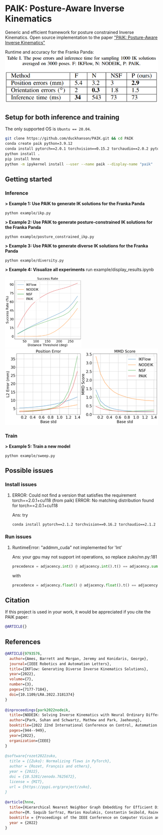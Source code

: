 # PAIK: Posture-Aware Inverse Kinematics
Generic and efficient framework for posture constrained Inverse Kinematics. Open source implementation to the paper ["PAIK: Posture-Aware Inverse Kinematics"]()

Runtime and accuracy for the Franka Panda:
![alt text](./image/ik_problem.png)

## Setup for both inference and training

The only supported OS is `Ubuntu == 20.04`. 

``` bash
git clone https://github.com/duckhanson/PAIK.git && cd PAIK
conda create paik python=3.9.12
conda install pytorch==2.0.1 torchvision==0.15.2 torchaudio==2.0.2 pytorch-cuda=11.8 -c pytorch -c nvidia
python install .
pip install hnne
python -m ipykernel install --user --name paik --display-name "paik"
```




## Getting started

### Inference
**> Example 1: Use PAIK to generate IK solutions for the Franka Panda**
```
python example/ikp.py
```
**> Example 2: Use PAIK to generate posture-constrained IK solutions for the Franka Panda**
```
python example/posture_constrained_ikp.py
```
**> Example 3: Use PAIK to generate diverse IK solutions for the Franka Panda**
```
python example/diversity.py
```
**> Example 4: Visualize all experiments**
run example/display_results.ipynb

<img src="./image/posture.png" width="50%" height="50%">

<img src="./image/mmd.png" width="100%" height="50%">

### Train
**> Example 5: Train a new model**
```
python example/sweep.py
```

## Possible issues

### Install issues
1. ERROR: Could not find a version that satisfies the requirement torch==2.0.1+cu118 (from paik) ERROR: No matching distribution found for torch==2.0.1+cu118

    Ans: try 
    ``` bash
    conda install pytorch==2.1.2 torchvision==0.16.2 torchaudio==2.1.2 pytorch-cuda=11.8 -c pytorch -c nvidia
    ```

### Run issues
1. RuntimeError: "addmm_cuda" not implemented for 'Int'

    Ans: your gpu may not support int operations, so replace zuko/nn.py:181

    ``` python
    precedence = adjacency.int() @ adjacency.int().t() == adjacency.sum(dim=-1)
    ```

    with 

    ``` python
    precedence = adjacency.float() @ adjacency.float().t() == adjacency.sum(dim=-1)
    ```

## Citation
If this project is used in your work, it would be appreciated if you cite the PAIK paper:
``` bibtex
@ARTICLE{}
```

    
## References
``` bibtex
@ARTICLE{9793576,
  author={Ames, Barrett and Morgan, Jeremy and Konidaris, George},
  journal={IEEE Robotics and Automation Letters}, 
  title={IKFlow: Generating Diverse Inverse Kinematics Solutions}, 
  year={2022},
  volume={7},
  number={3},
  pages={7177-7184},
  doi={10.1109/LRA.2022.3181374}
}

@inproceedings{park2022nodeik,
  title={NODEIK: Solving Inverse Kinematics with Neural Ordinary Differential Equations for Path Planning},
  author={Park, Suhan and Schwartz, Mathew and Park, Jaeheung},
  booktitle={2022 22nd International Conference on Control, Automation and Systems (ICCAS)},
  pages={944--949},
  year={2022},
  organization={IEEE}
}

@software{rozet2022zuko,
  title = {{Zuko}: Normalizing flows in PyTorch},
  author = {Rozet, François and others},
  year = {2022},
  doi = {10.5281/zenodo.7625672},
  license = {MIT},
  url = {https://pypi.org/project/zuko},
}

@article{hnne,
  title={Hierarchical Nearest Neighbor Graph Embedding for Efficient Dimensionality Reduction},
  author={M. Saquib Sarfraz, Marios Koulakis, Constantin Seibold, Rainer Stiefelhagen},
  booktitle = {Proceedings of the IEEE Conference on Computer Vision and Pattern Recognition (CVPR)},
  year = {2022}
}

```




